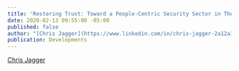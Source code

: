 ```yaml
---
title: 'Restoring Trust: Toward a People-Centric Security Sector in The Gambia'
date: 2020-02-13 09:55:00 -05:00
published: false
author: "[Chris Jagger](https://www.linkedin.com/in/chris-jagger-2a12a130/)"
publication: Developments
---
```





[Chris Jagger](https://www.linkedin.com/in/chris-jagger-2a12a130/)
